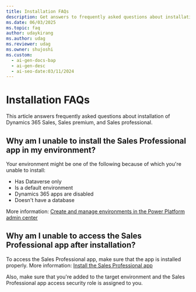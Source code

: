 ```yaml
---
title: Installation FAQs
description: Get answers to frequently asked questions about installation.
ms.date: 06/03/2025
ms.topic: faq
author: udaykirang
ms.author: udag
ms.reviewer: udag
ms.owner: shujoshi
ms.custom:
  - ai-gen-docs-bap
  - ai-gen-desc
  - ai-seo-date:03/11/2024
---
```


# Installation FAQs

This article answers frequently asked questions about installation of Dynamics 365 Sales, Sales premium, and Sales professional.

## Why am I unable to install the Sales Professional app in my environment?

Your environment might be one of the following because of which you're unable to install:  

- Has Dataverse only
- Is a default environment
- Dynamics 365 apps are disabled
- Doesn't have a database  

More information: [Create and manage environments in the Power Platform admin center](/power-platform/admin/create-environment#create-an-environment-and-add-model-driven-apps)

## Why am I unable to access the Sales Professional app after installation?

To access the Sales Professional app, make sure that the app is installed properly. More information: [Install the Sales Professional app](provision-sales-professional-instance.md)  

Also, make sure that you're added to the target environment and the Sales Professional app access security role is assigned to you.
